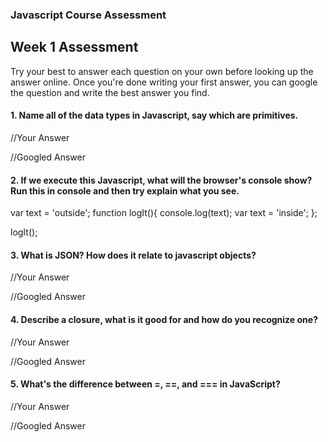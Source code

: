 ### Javascript Course Assessment

## Week 1 Assessment

Try your best to answer each question on your own before looking up the answer online. Once you're done writing your first answer, you can google the question and write the best answer you find.

#### 1. Name all of the data types in Javascript, say which are primitives.

  //Your Answer
  
  
  //Googled Answer


#### 2. If we execute this Javascript, what will the browser's console show? Run this in console and then try explain what you see. 

var text = 'outside';
function logIt(){
    console.log(text);
    var text = 'inside';
};

logIt();


#### 3. What is JSON? How does it relate to javascript objects?

  //Your Answer
  
  
  //Googled Answer


#### 4. Describe a closure, what is it good for and how do you recognize one?

  //Your Answer
  
  
  //Googled Answer
  

#### 5. What's the difference between =, ==, and === in JavaScript?

  //Your Answer
  
  
  //Googled Answer
